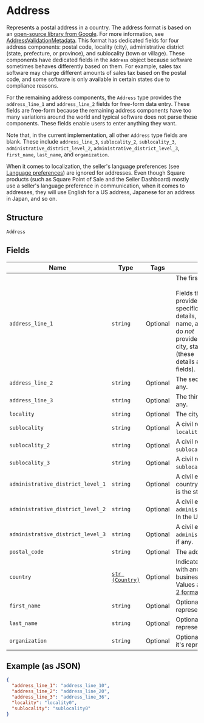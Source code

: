 
# Address

Represents a postal address in a country. The address format is based
on an [open-source library from Google](https://github.com/google/libaddressinput). For more information,
see [AddressValidationMetadata](https://github.com/google/libaddressinput/wiki/AddressValidationMetadata).
This format has dedicated fields for four address components: postal code,
locality (city), administrative district (state, prefecture, or province), and
sublocality (town or village). These components have dedicated fields in the
`Address` object because software sometimes behaves differently based on them.
For example, sales tax software may charge different amounts of sales tax
based on the postal code, and some software is only available in
certain states due to compliance reasons.

For the remaining address components, the `Address` type provides the
`address_line_1` and `address_line_2` fields for free-form data entry.
These fields are free-form because the remaining address components have
too many variations around the world and typical software does not parse
these components. These fields enable users to enter anything they want.

Note that, in the current implementation, all other `Address` type fields are blank.
These include `address_line_3`, `sublocality_2`, `sublocality_3`,
`administrative_district_level_2`, `administrative_district_level_3`,
`first_name`, `last_name`, and `organization`.

When it comes to localization, the seller's language preferences
(see [Language preferences](https://developer.squareup.com/docs/locations-api#location-specific-and-seller-level-language-preferences))
are ignored for addresses. Even though Square products (such as Square Point of Sale
and the Seller Dashboard) mostly use a seller's language preference in
communication, when it comes to addresses, they will use English for a US address,
Japanese for an address in Japan, and so on.

## Structure

`Address`

## Fields

| Name | Type | Tags | Description |
|  --- | --- | --- | --- |
| `address_line_1` | `string` | Optional | The first line of the address.<br><br>Fields that start with `address_line` provide the address's most specific<br>details, like street number, street name, and building name. They do *not*<br>provide less specific details like city, state/province, or country (these<br>details are provided in other fields). |
| `address_line_2` | `string` | Optional | The second line of the address, if any. |
| `address_line_3` | `string` | Optional | The third line of the address, if any. |
| `locality` | `string` | Optional | The city or town of the address. |
| `sublocality` | `string` | Optional | A civil region within the address's `locality`, if any. |
| `sublocality_2` | `string` | Optional | A civil region within the address's `sublocality`, if any. |
| `sublocality_3` | `string` | Optional | A civil region within the address's `sublocality_2`, if any. |
| `administrative_district_level_1` | `string` | Optional | A civil entity within the address's country. In the US, this<br>is the state. |
| `administrative_district_level_2` | `string` | Optional | A civil entity within the address's `administrative_district_level_1`.<br>In the US, this is the county. |
| `administrative_district_level_3` | `string` | Optional | A civil entity within the address's `administrative_district_level_2`,<br>if any. |
| `postal_code` | `string` | Optional | The address's postal code. |
| `country` | [`str (Country)`](/doc/models/country.md) | Optional | Indicates the country associated with another entity, such as a business.<br>Values are in [ISO 3166-1-alpha-2 format](http://www.iso.org/iso/home/standards/country_codes.htm). |
| `first_name` | `string` | Optional | Optional first name when it's representing recipient. |
| `last_name` | `string` | Optional | Optional last name when it's representing recipient. |
| `organization` | `string` | Optional | Optional organization name when it's representing recipient. |

## Example (as JSON)

```json
{
  "address_line_1": "address_line_10",
  "address_line_2": "address_line_20",
  "address_line_3": "address_line_36",
  "locality": "locality0",
  "sublocality": "sublocality0"
}
```

